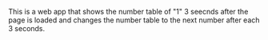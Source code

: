 This is a web app that shows the number table of "1" 3 seecnds after the page  is loaded  and changes the number table to the next number after each 3 seconds.
